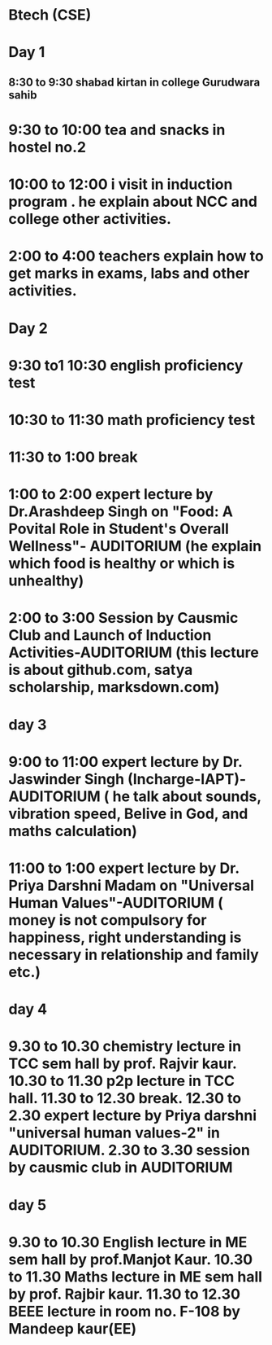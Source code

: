 # Btech (CSE)
# Day 1
## 8:30 to 9:30 shabad kirtan in college Gurudwara sahib
# 9:30 to 10:00 tea and snacks in hostel no.2
# 10:00 to 12:00 i visit in induction program . he explain about NCC and college other activities.
# 2:00 to 4:00 teachers explain how to get marks in exams, labs and other activities.
# Day 2
# 9:30 to1 10:30 english proficiency test 
# 10:30 to 11:30 math proficiency test
# 11:30 to 1:00 break
# 1:00 to 2:00 expert lecture by Dr.Arashdeep Singh on "Food: A Povital Role in Student's Overall Wellness"- AUDITORIUM (he explain which food is healthy or which is unhealthy) 
# 2:00 to 3:00 Session by Causmic Club and Launch of Induction Activities-AUDITORIUM (this lecture is about github.com, satya scholarship, marksdown.com)
# day 3
# 9:00 to 11:00 expert lecture by Dr. Jaswinder Singh (Incharge-IAPT)-AUDITORIUM ( he talk about sounds, vibration speed, Belive in God, and maths calculation)
# 11:00 to 1:00 expert lecture by Dr. Priya Darshni Madam on "Universal Human Values"-AUDITORIUM ( money is not compulsory for happiness, right understanding is necessary in relationship and family etc.)
# day 4
# 9.30 to 10.30 chemistry lecture in TCC sem hall by prof. Rajvir kaur. 10.30 to 11.30 p2p lecture in TCC hall. 11.30 to 12.30 break. 12.30 to 2.30 expert lecture by Priya darshni "universal human values-2" in AUDITORIUM. 2.30 to 3.30 session by causmic club in AUDITORIUM 
# day 5 
# 9.30 to 10.30 English lecture in ME sem hall by prof.Manjot Kaur. 10.30 to 11.30 Maths lecture in ME sem hall by prof. Rajbir kaur. 11.30 to 12.30 BEEE lecture in room no. F-108 by Mandeep kaur(EE)
